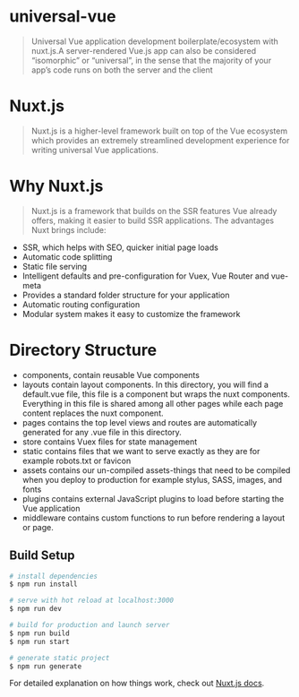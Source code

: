 # universal-vue

> Universal Vue application development boilerplate/ecosystem with nuxt.js.A server-rendered Vue.js app can also be considered “isomorphic” or “universal”, in the sense that the majority of your app’s code runs on both the server and the client

# Nuxt.js

> Nuxt.js is a higher-level framework built on top of the Vue ecosystem which provides an extremely streamlined development experience for writing universal Vue applications.

# Why Nuxt.js

> Nuxt.js is a framework that builds on the SSR features Vue already offers, making it easier to build SSR applications. The         advantages Nuxt brings include:
  - SSR, which helps with SEO, quicker initial page loads
  - Automatic code splitting
  - Static file serving
  - Intelligent defaults and pre-configuration for Vuex, Vue Router and vue-meta
  - Provides a standard folder structure for your application
  - Automatic routing configuration
  - Modular system makes it easy to customize the framework

# Directory Structure

  - components, contain reusable Vue components
  - layouts contain layout components. In this directory, you will find a default.vue file, this file is a component but wraps the     nuxt components. Everything in this file is shared among all other pages while each page content replaces the nuxt component.
  - pages contains the top level views and routes are automatically generated for any .vue file in this directory.
  - store contains Vuex files for state management
  - static contains files that we want to serve exactly as they are for example robots.txt or favicon
  - assets contains our un-compiled assets-things that need to be compiled when you deploy to production for example stylus, SASS,     images, and fonts
  - plugins contains external JavaScript plugins to load before starting the Vue application
  - middleware contains custom functions to run before rendering a layout or page.


## Build Setup

``` bash
# install dependencies
$ npm run install

# serve with hot reload at localhost:3000
$ npm run dev

# build for production and launch server
$ npm run build
$ npm run start

# generate static project
$ npm run generate
```

For detailed explanation on how things work, check out [Nuxt.js docs](https://nuxtjs.org).
